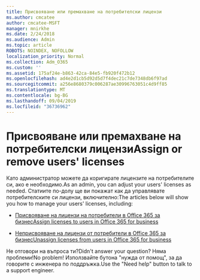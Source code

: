 ```yaml
---
title: Присвояване или премахване на потребителски лицензи
ms.author: cmcatee
author: cmcatee-MSFT
manager: mnirkhe
ms.date: 2/24/2018
ms.audience: Admin
ms.topic: article
ROBOTS: NOINDEX, NOFOLLOW
localization_priority: Normal
ms.collection: Adm_O365
ms.custom: ''
ms.assetid: 175af24e-b863-42ca-84e5-fb920f472b12
ms.openlocfilehash: ad4e2d1cb5d92d5d7f4dec21c7de7348db6f97ad
ms.sourcegitcommit: a256e8680379c006287ae30996763051c4d9ff85
ms.translationtype: MT
ms.contentlocale: bg-BG
ms.lasthandoff: 09/04/2019
ms.locfileid: "36736962"
---
```

# <a name="assign-or-remove-users-licenses"></a><span data-ttu-id="f7b6e-102">Присвояване или премахване на потребителски лицензи</span><span class="sxs-lookup"><span data-stu-id="f7b6e-102">Assign or remove users' licenses</span></span>

<span data-ttu-id="f7b6e-103">Като администратор можете да коригирате лицензите на потребителите си, ако е необходимо.</span><span class="sxs-lookup"><span data-stu-id="f7b6e-103">As an admin, you can adjust your users' licenses as needed.</span></span> <span data-ttu-id="f7b6e-104">Статиите по-долу ще ви покажат как да управлявате потребителските си лицензи, включително:</span><span class="sxs-lookup"><span data-stu-id="f7b6e-104">The articles below will show you how to manage your users' licenses, including:</span></span>
  
- [<span data-ttu-id="f7b6e-105">Присвояване на лицензи на потребители в Office 365 за бизнес</span><span class="sxs-lookup"><span data-stu-id="f7b6e-105">Assign licenses to users in Office 365 for business</span></span>](https://docs.microsoft.com//office365/admin/subscriptions-and-billing/assign-licenses-to-users)

- [<span data-ttu-id="f7b6e-106">Неприсвояване на лицензи от потребители в Office 365 за бизнес</span><span class="sxs-lookup"><span data-stu-id="f7b6e-106">Unassign licenses from users in Office 365 for business</span></span>](https://docs.microsoft.com//office365/admin/subscriptions-and-billing/remove-licenses-from-users)

<span data-ttu-id="f7b6e-107">Не отговори на въпроса ти?</span><span class="sxs-lookup"><span data-stu-id="f7b6e-107">Didn't answer your question?</span></span> <span data-ttu-id="f7b6e-108">Няма проблеми!</span><span class="sxs-lookup"><span data-stu-id="f7b6e-108">No problem!</span></span> <span data-ttu-id="f7b6e-109">Използвайте бутона "нужда от помощ", за да говорите с инженера по поддръжка.</span><span class="sxs-lookup"><span data-stu-id="f7b6e-109">Use the "Need help" button to talk to a support engineer.</span></span>